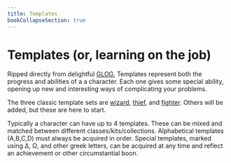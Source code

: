 ```yaml
---
title: Templates
bookCollapseSection: true
---
```

# Templates (or, learning on the job)
Ripped directly from delightful [GLOG](https://goblinpunch.blogspot.com/2016/05/the-glog.html), Templates represent both the progress and abilities of a a character.
Each one gives some special ability, opening up new and interesting ways of complicating your problems.

The three classic template sets are [wizard]({{.Site.BaseURL}}/docs/templates/wizard/), [thief]({{.Site.BaseURL}}/docs/templates/thief), and [fighter]({{.Site.BaseURL}}/docs/templates/fighter).
Others will be added, but these are here to start.

Typically a character can have up to 4 templates.
These can be mixed and matched between different classes/kits/collections.
Alphabetical templates (A,B,C,D) must always be acquired in order.
Special templates, marked using ∆, Ω, and other greek letters, can be acquired at any time and reflect an achievement or other circumstantial boon.